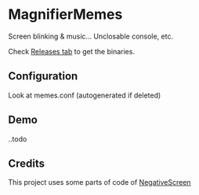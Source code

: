 # MagnifierMemes

Screen blinking &amp; music... Unclosable console, etc.

Check [Releases tab](https://github.com/Radolyn/MagnifierMemes/releases/) to get the binaries.

## Configuration

Look at memes.conf (autogenerated if deleted)

## Demo

..todo

## Credits

This project uses some parts of code of [NegativeScreen](https://github.com/mlaily/NegativeScreen)
